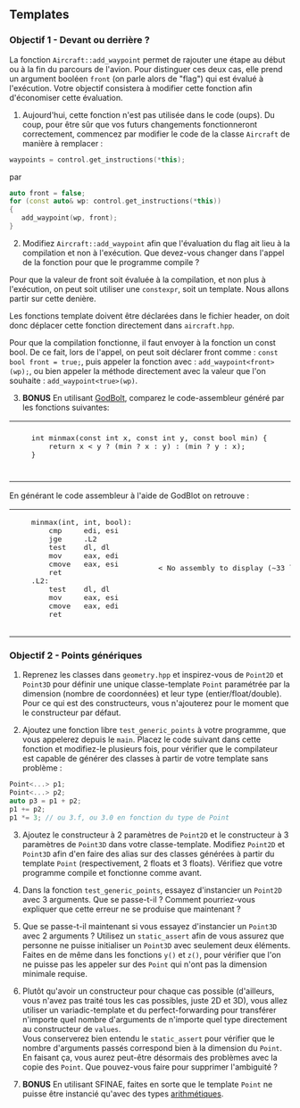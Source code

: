 ## Templates

### Objectif 1 - Devant ou derrière ?

La fonction `Aircraft::add_waypoint` permet de rajouter une étape au début ou à la fin du parcours de l'avion.
Pour distinguer ces deux cas, elle prend un argument booléen `front` (on parle alors de "flag") qui est évalué à l'exécution.
Votre objectif consistera à modifier cette fonction afin d'économiser cette évaluation.

1. Aujourd'hui, cette fonction n'est pas utilisée dans le code (oups).
   Du coup, pour être sûr que vos futurs changements fonctionneront correctement, commencez par modifier le code de la classe `Aircraft` de manière à remplacer :

```cpp
waypoints = control.get_instructions(*this);
```

par

```cpp
auto front = false;
for (const auto& wp: control.get_instructions(*this))
{
   add_waypoint(wp, front);
}
```

2. Modifiez `Aircraft::add_waypoint` afin que l'évaluation du flag ait lieu à la compilation et non à l'exécution.
   Que devez-vous changer dans l'appel de la fonction pour que le programme compile ?

Pour que la valeur de front soit évaluée à la compilation, et non plus à l'exécution, on peut soit utiliser une `constexpr`, soit un template. Nous allons partir sur cette denière.

Les fonctions template doivent être déclarées dans le fichier header, on doit donc déplacer cette fonction directement dans `aircraft.hpp`.

Pour que la compilation fonctionne, il faut envoyer à la fonction un const bool. De ce fait, lors de l'appel, on peut soit déclarer front comme : `const bool front = true;`, puis appeler la fonction avec : `add_waypoint<front>(wp);`, ou bien appeler la méthode directement avec la valeur que l'on souhaite : `add_waypoint<true>(wp)`.

3. **BONUS** En utilisant [GodBolt](https://godbolt.org/), comparez le code-assembleur généré par les fonctions suivantes:
<table border="0">
 <tr>
    <td><pre lang="c++">
    int minmax(const int x, const int y, const bool min) {
        return x &lt; y ? (min ? x : y) : (min ? y : x);
    }
    </pre></td>
    <td><pre lang="c++">
    template&lt;bool min&gt;
    int minmax(const int x, const int y){
        return x &lt; y ? (min ? x : y) : (min ? y : x);
    }
    </pre></td>
 </tr>
</table>

En générant le code assembleur à l'aide de GodBlot on retrouve :

<table border="0">
 <tr>
    <td><pre lang="asm">
    minmax(int, int, bool):
        cmp     edi, esi
        jge     .L2
        test    dl, dl
        mov     eax, edi
        cmove   eax, esi
        ret
    .L2:
        test    dl, dl
        mov     eax, esi
        cmove   eax, edi
        ret
    </pre></td>
    <td><pre lang="asm">
    < No assembly to display (~33 lines filtered)>
    </pre></td>
 </tr>
</table>

### Objectif 2 - Points génériques

1. Reprenez les classes dans `geometry.hpp` et inspirez-vous de `Point2D` et `Point3D` pour définir une unique classe-template `Point` paramétrée par la dimension (nombre de coordonnées) et leur type (entier/float/double).
   Pour ce qui est des constructeurs, vous n'ajouterez pour le moment que le constructeur par défaut.

2. Ajoutez une fonction libre `test_generic_points` à votre programme, que vous appelerez depuis le `main`.
   Placez le code suivant dans cette fonction et modifiez-le plusieurs fois, pour vérifier que le compilateur est capable de générer des classes à partir de votre template sans problème :

```cpp
Point<...> p1;
Point<...> p2;
auto p3 = p1 + p2;
p1 += p2;
p1 *= 3; // ou 3.f, ou 3.0 en fonction du type de Point
```

3. Ajoutez le constructeur à 2 paramètres de `Point2D` et le constructeur à 3 paramètres de `Point3D` dans votre classe-template.
   Modifiez `Point2D` et `Point3D` afin d'en faire des alias sur des classes générées à partir du template `Point` (respectivement, 2 floats et 3 floats).
   Vérifiez que votre programme compile et fonctionne comme avant.

4. Dans la fonction `test_generic_points`, essayez d'instancier un `Point2D` avec 3 arguments.
   Que se passe-t-il ?
   Comment pourriez-vous expliquer que cette erreur ne se produise que maintenant ?

5. Que se passe-t-il maintenant si vous essayez d'instancier un `Point3D` avec 2 arguments ?
   Utilisez un `static_assert` afin de vous assurez que personne ne puisse initialiser un `Point3D` avec seulement deux éléments.
   Faites en de même dans les fonctions `y()` et `z()`, pour vérifier que l'on ne puisse pas les appeler sur des `Point` qui n'ont pas la dimension minimale requise.

6. Plutôt qu'avoir un constructeur pour chaque cas possible (d'ailleurs, vous n'avez pas traité tous les cas possibles, juste 2D et 3D), vous allez utiliser un variadic-template et du perfect-forwarding pour transférer n'importe quel nombre d'arguments de n'importe quel type directement au constructeur de `values`.  
   Vous conserverez bien entendu le `static_assert` pour vérifier que le nombre d'arguments passés correspond bien à la dimension du `Point`.\
   En faisant ça, vous aurez peut-être désormais des problèmes avec la copie des `Point`.
   Que pouvez-vous faire pour supprimer l'ambiguité ?

7. **BONUS** En utilisant SFINAE, faites en sorte que le template `Point` ne puisse être instancié qu'avec des types [arithmétiques](https://en.cppreference.com/w/cpp/types/is_arithmetic).
